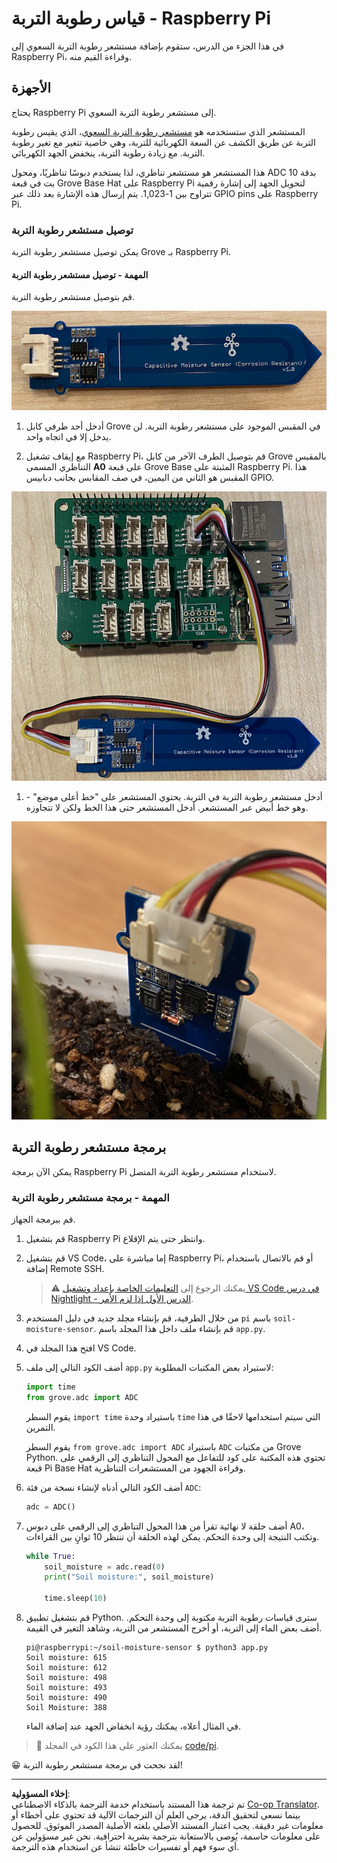 <!--
CO_OP_TRANSLATOR_METADATA:
{
  "original_hash": "9d4d00a47d5d0f3e6ce42c0d1020064a",
  "translation_date": "2025-08-26T22:52:42+00:00",
  "source_file": "2-farm/lessons/2-detect-soil-moisture/pi-soil-moisture.md",
  "language_code": "ar"
}
-->
# قياس رطوبة التربة - Raspberry Pi

في هذا الجزء من الدرس، ستقوم بإضافة مستشعر رطوبة التربة السعوي إلى Raspberry Pi، وقراءة القيم منه.

## الأجهزة

يحتاج Raspberry Pi إلى مستشعر رطوبة التربة السعوي.

المستشعر الذي ستستخدمه هو [مستشعر رطوبة التربة السعوي](https://www.seeedstudio.com/Grove-Capacitive-Moisture-Sensor-Corrosion-Resistant.html)، الذي يقيس رطوبة التربة عن طريق الكشف عن السعة الكهربائية للتربة، وهي خاصية تتغير مع تغير رطوبة التربة. مع زيادة رطوبة التربة، ينخفض الجهد الكهربائي.

هذا المستشعر هو مستشعر تناظري، لذا يستخدم دبوسًا تناظريًا، ومحول ADC بدقة 10 بت في قبعة Grove Base Hat على Raspberry Pi لتحويل الجهد إلى إشارة رقمية تتراوح بين 1-1,023. يتم إرسال هذه الإشارة بعد ذلك عبر GPIO pins على Raspberry Pi.

### توصيل مستشعر رطوبة التربة

يمكن توصيل مستشعر رطوبة التربة Grove بـ Raspberry Pi.

#### المهمة - توصيل مستشعر رطوبة التربة

قم بتوصيل مستشعر رطوبة التربة.

![مستشعر رطوبة التربة من نوع Grove](../../../../../translated_images/grove-capacitive-soil-moisture-sensor.e7f0776cce30e78be5cc5a07839385fd6718857f31b5bf5ad3d0c73c83b2f0ef.ar.png)

1. أدخل أحد طرفي كابل Grove في المقبس الموجود على مستشعر رطوبة التربة. لن يدخل إلا في اتجاه واحد.

1. مع إيقاف تشغيل Raspberry Pi، قم بتوصيل الطرف الآخر من كابل Grove بالمقبس التناظري المسمى **A0** على قبعة Grove Base المثبتة على Raspberry Pi. هذا المقبس هو الثاني من اليمين، في صف المقابس بجانب دبابيس GPIO.

![مستشعر رطوبة التربة متصل بالمقبس A0](../../../../../translated_images/pi-soil-moisture-sensor.fdd7eb2393792cf6739cacf1985d9f55beda16d372f30d0b5a51d586f978a870.ar.png)

1. أدخل مستشعر رطوبة التربة في التربة. يحتوي المستشعر على "خط أعلى موضع" - وهو خط أبيض عبر المستشعر. أدخل المستشعر حتى هذا الخط ولكن لا تتجاوزه.

![مستشعر رطوبة التربة في التربة](../../../../../translated_images/soil-moisture-sensor-in-soil.bfad91002bda5e960f8c51ee64b02ee59b32c8c717e3515a2c945f33e614e403.ar.png)

## برمجة مستشعر رطوبة التربة

يمكن الآن برمجة Raspberry Pi لاستخدام مستشعر رطوبة التربة المتصل.

### المهمة - برمجة مستشعر رطوبة التربة

قم ببرمجة الجهاز.

1. قم بتشغيل Raspberry Pi وانتظر حتى يتم الإقلاع.

1. قم بتشغيل VS Code، إما مباشرة على Raspberry Pi، أو قم بالاتصال باستخدام إضافة Remote SSH.

    > ⚠️ يمكنك الرجوع إلى [التعليمات الخاصة بإعداد وتشغيل VS Code في درس Nightlight - الدرس الأول إذا لزم الأمر](../../../1-getting-started/lessons/1-introduction-to-iot/pi.md).

1. من خلال الطرفية، قم بإنشاء مجلد جديد في دليل المستخدم `pi` باسم `soil-moisture-sensor`. قم بإنشاء ملف داخل هذا المجلد باسم `app.py`.

1. افتح هذا المجلد في VS Code.

1. أضف الكود التالي إلى ملف `app.py` لاستيراد بعض المكتبات المطلوبة:

    ```python
    import time
    from grove.adc import ADC
    ```

    يقوم السطر `import time` باستيراد وحدة `time` التي سيتم استخدامها لاحقًا في هذا التمرين.

    يقوم السطر `from grove.adc import ADC` باستيراد `ADC` من مكتبات Grove Python. تحتوي هذه المكتبة على كود للتفاعل مع المحول التناظري إلى الرقمي على قبعة Pi Base Hat وقراءة الجهود من المستشعرات التناظرية.

1. أضف الكود التالي أدناه لإنشاء نسخة من فئة `ADC`:

    ```python
    adc = ADC()
    ```

1. أضف حلقة لا نهائية تقرأ من هذا المحول التناظري إلى الرقمي على دبوس A0، وتكتب النتيجة إلى وحدة التحكم. يمكن لهذه الحلقة أن تنتظر 10 ثوانٍ بين القراءات.

    ```python
    while True:
        soil_moisture = adc.read(0)
        print("Soil moisture:", soil_moisture)

        time.sleep(10)
    ```

1. قم بتشغيل تطبيق Python. سترى قياسات رطوبة التربة مكتوبة إلى وحدة التحكم. أضف بعض الماء إلى التربة، أو أخرج المستشعر من التربة، وشاهد التغير في القيمة.

    ```output
    pi@raspberrypi:~/soil-moisture-sensor $ python3 app.py 
    Soil moisture: 615
    Soil moisture: 612
    Soil moisture: 498
    Soil moisture: 493
    Soil moisture: 490
    Soil Moisture: 388
    ```

    في المثال أعلاه، يمكنك رؤية انخفاض الجهد عند إضافة الماء.

> 💁 يمكنك العثور على هذا الكود في المجلد [code/pi](../../../../../2-farm/lessons/2-detect-soil-moisture/code/pi).

😀 لقد نجحت في برمجة مستشعر رطوبة التربة!

---

**إخلاء المسؤولية**:  
تم ترجمة هذا المستند باستخدام خدمة الترجمة بالذكاء الاصطناعي [Co-op Translator](https://github.com/Azure/co-op-translator). بينما نسعى لتحقيق الدقة، يرجى العلم أن الترجمات الآلية قد تحتوي على أخطاء أو معلومات غير دقيقة. يجب اعتبار المستند الأصلي بلغته الأصلية المصدر الموثوق. للحصول على معلومات حاسمة، يُوصى بالاستعانة بترجمة بشرية احترافية. نحن غير مسؤولين عن أي سوء فهم أو تفسيرات خاطئة تنشأ عن استخدام هذه الترجمة.